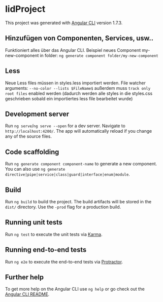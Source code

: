 # IidProject

This project was generated with [Angular CLI](https://github.com/angular/angular-cli) version 1.7.3.

## Hinzufügen von Componenten, Services, usw..
Funktioniert alles über das Angular CLI.
Beispiel neues Component my-new-component in folder:
`ng generate component folder/my-new-component`

## Less
Neue Less files müssen in styles.less importiert werden.
File watcher arguments: `--no-color --lists $FileName$` außerdem muss `track only root files` enabled werden (dadurch werden alle styles in die styles.css geschrieben sobald ein importiertes less file bearbeitet wurde)

## Development server

Run `ng serve`/`ng serve --open` for a dev server. Navigate to `http://localhost:4200/`. The app will automatically reload if you change any of the source files.

## Code scaffolding

Run `ng generate component component-name` to generate a new component. You can also use `ng generate directive|pipe|service|class|guard|interface|enum|module`.

## Build

Run `ng build` to build the project. The build artifacts will be stored in the `dist/` directory. Use the `-prod` flag for a production build.

## Running unit tests

Run `ng test` to execute the unit tests via [Karma](https://karma-runner.github.io).

## Running end-to-end tests

Run `ng e2e` to execute the end-to-end tests via [Protractor](http://www.protractortest.org/).

## Further help

To get more help on the Angular CLI use `ng help` or go check out the [Angular CLI README](https://github.com/angular/angular-cli/blob/master/README.md).
